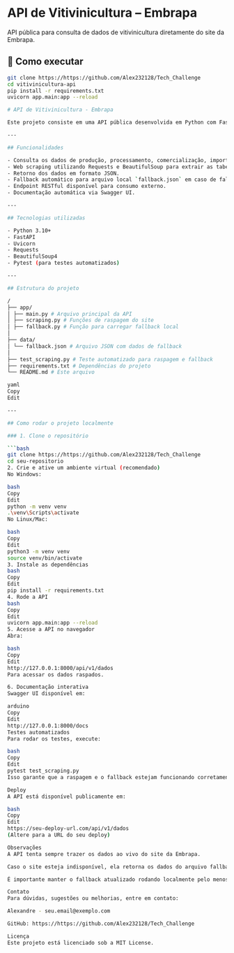 # API de Vitivinicultura – Embrapa

API pública para consulta de dados de vitivinicultura diretamente do site da Embrapa.

## 🚀 Como executar

```bash
git clone https://https://github.com/Alex232128/Tech_Challenge
cd vitivinicultura-api
pip install -r requirements.txt
uvicorn app.main:app --reload

# API de Vitivinicultura - Embrapa

Este projeto consiste em uma API pública desenvolvida em Python com FastAPI que consulta dados de vitivinicultura disponibilizados pela Embrapa. A API faz raspagem (web scraping) em tempo real dos dados no site oficial e oferece um fallback local para garantir disponibilidade mesmo em caso de instabilidade do site.

---

## Funcionalidades

- Consulta os dados de produção, processamento, comercialização, importação e exportação do site da Embrapa.
- Web scraping utilizando Requests e BeautifulSoup para extrair as tabelas da página.
- Retorno dos dados em formato JSON.
- Fallback automático para arquivo local `fallback.json` em caso de falha na raspagem.
- Endpoint RESTful disponível para consumo externo.
- Documentação automática via Swagger UI.

---

## Tecnologias utilizadas

- Python 3.10+
- FastAPI
- Uvicorn
- Requests
- BeautifulSoup4
- Pytest (para testes automatizados)

---

## Estrutura do projeto

/
├── app/
│ ├── main.py # Arquivo principal da API
│ ├── scraping.py # Funções de raspagem do site
│ ├── fallback.py # Função para carregar fallback local
│
├── data/
│ └── fallback.json # Arquivo JSON com dados de fallback
│
├── test_scraping.py # Teste automatizado para raspagem e fallback
├── requirements.txt # Dependências do projeto
└── README.md # Este arquivo

yaml
Copy
Edit

---

## Como rodar o projeto localmente

### 1. Clone o repositório

```bash
git clone https://https://github.com/Alex232128/Tech_Challenge
cd seu-repositorio
2. Crie e ative um ambiente virtual (recomendado)
No Windows:

bash
Copy
Edit
python -m venv venv
.\venv\Scripts\activate
No Linux/Mac:

bash
Copy
Edit
python3 -m venv venv
source venv/bin/activate
3. Instale as dependências
bash
Copy
Edit
pip install -r requirements.txt
4. Rode a API
bash
Copy
Edit
uvicorn app.main:app --reload
5. Acesse a API no navegador
Abra:

bash
Copy
Edit
http://127.0.0.1:8000/api/v1/dados
Para acessar os dados raspados.

6. Documentação interativa
Swagger UI disponível em:

arduino
Copy
Edit
http://127.0.0.1:8000/docs
Testes automatizados
Para rodar os testes, execute:

bash
Copy
Edit
pytest test_scraping.py
Isso garante que a raspagem e o fallback estejam funcionando corretamente.

Deploy
A API está disponível publicamente em:

bash
Copy
Edit
https://seu-deploy-url.com/api/v1/dados
(Altere para a URL do seu deploy)

Observações
A API tenta sempre trazer os dados ao vivo do site da Embrapa.

Caso o site esteja indisponível, ela retorna os dados do arquivo fallback.json.

É importante manter o fallback atualizado rodando localmente pelo menos uma vez com sucesso.

Contato
Para dúvidas, sugestões ou melhorias, entre em contato:

Alexandre - seu.email@exemplo.com

GitHub: https://https://github.com/Alex232128/Tech_Challenge

Licença
Este projeto está licenciado sob a MIT License.